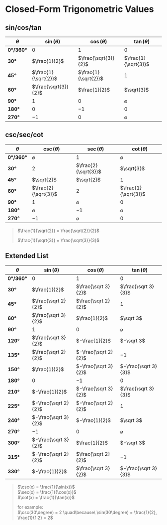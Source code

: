 # Closed-Form Trigonometric Values

## sin/cos/tan

| $\theta$ | $\sin(\theta)$ | $\cos(\theta)$ | $\tan(\theta)$ |
|--|--|--|--|
| **0°/360°** | $0$ | $1$ | $0$ |
| **30°** | $\frac{1}{2}$ | $\frac{\sqrt{3}}{2}$ | $\frac{1}{\sqrt{3}}$ |
| **45°** | $\frac{1}{\sqrt{2}}$ | $\frac{1}{\sqrt{2}}$ | $1$ |
| **60°** | $\frac{\sqrt{3}}{2}$ | $\frac{1}{2}$ | $\sqrt{3}$ |
| **90°** | $1$ | $0$ | $\varnothing$ |
| **180°** | $0$ | $-1$ | $0$ |
| **270°** | $-1$ | $0$ | $\varnothing$ |

## csc/sec/cot

| $\theta$ | $\csc(\theta)$ | $\sec(\theta)$ | $\cot(\theta)$ |
|--|--|--|--|
| **0°/360°** | $\varnothing$ | $1$ | $\varnothing$ |
| **30°** | $2$ | $\frac{2}{\sqrt{3}}$ | $\sqrt{3}$ |
| **45°** | $\sqrt{2}$ | $\sqrt{2}$ | $1$ |
| **60°** | $\frac{2}{\sqrt{3}}$ | $2$ | $\frac{1}{\sqrt{3}}$ |
| **90°** | $1$ | $\varnothing$ | $0$ |
| **180°** | $\varnothing$ | $-1$ | $\varnothing$ |
| **270°** | $-1$ | $\varnothing$ | $0$ |

> $\frac{1}{\sqrt{2}} = \frac{\sqrt{2}}{2}$  
>   
> $\frac{1}{\sqrt{3}} = \frac{\sqrt{3}}{3}$

## Extended List

| $\theta$ | $\sin(\theta)$ | $\cos(\theta)$ | $\tan(\theta)$ |
|--|--|--|--|
| **0°/360°** | $0$ | $1$ | $0$ |
| **30°** | $\frac{1}{2}$ | $\frac{\sqrt 3}{2}$ | $\frac{\sqrt 3}{3}$ |
| **45°** | $\frac{\sqrt 2}{2}$ | $\frac{\sqrt 2}{2}$ | $1$ |
| **60°** | $\frac{\sqrt 3}{2}$ | $\frac{1}{2}$ | $\sqrt 3$ |
| **90°** | $1$ | $0$ | $\varnothing$ |
| **120°** | $\frac{\sqrt 3}{2}$ | $-\frac{1}{2}$ | $-\sqrt 3$ |
| **135°** | $\frac{\sqrt 2}{2}$ | $-\frac{\sqrt 2}{2}$ | $-1$ |
| **150°** | $\frac{1}{2}$ | $-\frac{\sqrt 3}{2}$ | $-\frac{\sqrt 3}{3}$ |
| **180°** | $0$ | $-1$ | $0$ |
| **210°** | $-\frac{1}{2}$ | $-\frac{\sqrt 3}{2}$ | $\frac{\sqrt 3}{3}$ |
| **225°** | $-\frac{\sqrt 2}{2}$ | $-\frac{\sqrt 2}{2}$ | $1$ |
| **240°** | $-\frac{\sqrt 3}{2}$ | $-\frac{1}{2}$ | $\sqrt 3$ |
| **270°** | $-1$ | $0$ | $\varnothing$ |
| **300°** | $-\frac{\sqrt 3}{2}$ | $\frac{1}{2}$ | $-\sqrt 3$ |
| **315°** | $-\frac{\sqrt 2}{2}$ | $\frac{\sqrt 2}{2}$ | $-1$ |
| **330°** | $-\frac{1}{2}$ | $\frac{\sqrt 3}{2}$ | $-\frac{\sqrt 3}{3}$ |

> $\csc(x) = \frac{1}{\sin(x)}$  
> $\sec(x) = \frac{1}{\cos(x)}$  
> $\cot(x) = \frac{1}{\tan(x)}$  
>   
> for example:  
> $\csc(30\degree) = 2 \quad\because\  \sin(30\degree) = \frac{1}{2}, \frac{1}{1:2} = 2$
